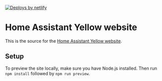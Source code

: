[![Deploys by netlify](https://www.netlify.com/img/global/badges/netlify-color-bg.svg)](https://www.netlify.com)

# Home Assistant Yellow website

This is the source for the [Home Assistant Yellow website](https://yellow.home-assistant.io).

## Setup

To preview the site locally, make sure you have Node.js installed. Then run `npm install` followed by `npm run preview`.
